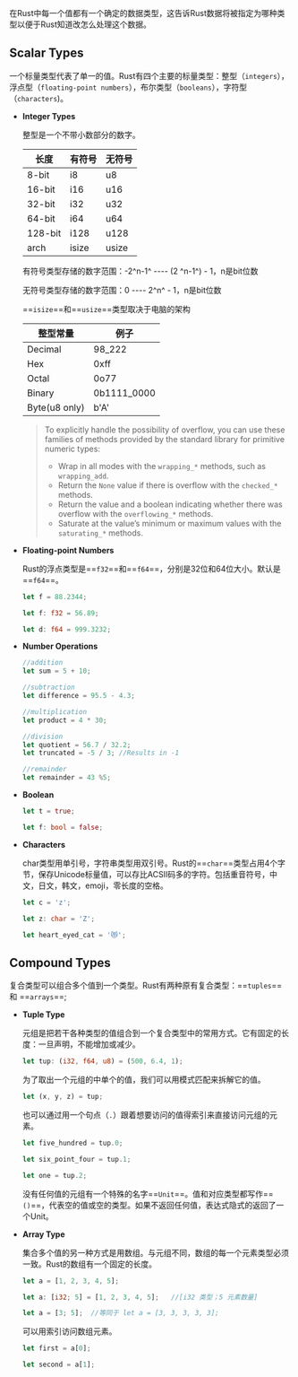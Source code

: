 在Rust中每一个值都有一个确定的数据类型，这告诉Rust数据将被指定为哪种类型以便于Rust知道改怎么处理这个数据。



## Scalar Types

一个标量类型代表了单一的值。Rust有四个主要的标量类型：整型（`integers`），浮点型（`floating-point numbers`），布尔类型（`booleans`），字符型（`characters`)。

- **Integer Types**

  整型是一个不带小数部分的数字。

  | 长度    | 有符号 | 无符号 |
  | ------- | ------ | ------ |
  | 8-bit   | i8     | u8     |
  | 16-bit  | i16    | u16    |
  | 32-bit  | i32    | u32    |
  | 64-bit  | i64    | u64    |
  | 128-bit | i128   | u128   |
  | arch    | isize  | usize  |

  有符号类型存储的数字范围：-2^n-1^ ---- (2 ^n-1^) - 1，n是bit位数

  无符号类型存储的数字范围：0 ---- 2^n^ - 1，n是bit位数

  ==`isize`==和==`usize`==类型取决于电脑的架构

  | 整型常量      | 例子        |
  | ------------- | ----------- |
  | Decimal       | 98_222      |
  | Hex           | 0xff        |
  | Octal         | 0o77        |
  | Binary        | 0b1111_0000 |
  | Byte(u8 only) | b'A'        |

  > To explicitly handle the possibility of overflow, you can use these families of methods provided by the standard library for primitive numeric types:
  >
  > - Wrap in all modes with the `wrapping_*` methods, such as `wrapping_add`.
  > - Return the `None` value if there is overflow with the `checked_*` methods.
  > - Return the value and a boolean indicating whether there was overflow with the `overflowing_*` methods.
  > - Saturate at the value’s minimum or maximum values with the `saturating_*` methods.

  

- **Floating-point Numbers**

  Rust的浮点类型是==`f32`==和==`f64`==，分别是32位和64位大小。默认是==`f64`==。

  ```Rust
  let f = 88.2344;
  
  let f: f32 = 56.89;
  
  let d: f64 = 999.3232;
  ```

  

- **Number Operations**

  ```Rust
  //addition
  let sum = 5 + 10;
  
  //subtraction
  let difference = 95.5 - 4.3;
  
  //multiplication
  let product = 4 * 30;
  
  //division
  let quotient = 56.7 / 32.2;
  let truncated = -5 / 3; //Results in -1
  
  //remainder
  let remainder = 43 %5;
  ```

  

- **Boolean**

  ```Rust
  let t = true;
  
  let f: bool = false;
  ```

  

- **Characters**

  char类型用单引号，字符串类型用双引号。Rust的==`char`==类型占用4个字节，保存Unicode标量值，可以存比ACSII码多的字符。包括重音符号，中文，日文，韩文，emoji，零长度的空格。

  ```Rust
  let c = 'z';
  
  let z: char = 'Z';
  
  let heart_eyed_cat = '😻';
  ```

## Compound Types

复合类型可以组合多个值到一个类型。Rust有两种原有复合类型：==`tuples`== 和 ==`arrays`==;

- **Tuple Type**

  元组是把若干各种类型的值组合到一个复合类型中的常用方式。它有固定的长度：一旦声明，不能增加或减少。

  ```Rust
  let tup: (i32, f64, u8) = (500, 6.4, 1);
  ```

  为了取出一个元组的中单个的值，我们可以用模式匹配来拆解它的值。

  ```Rust
  let (x, y, z) = tup;
  ```

  也可以通过用一个句点（`.`）跟着想要访问的值得索引来直接访问元组的元素。

  ```Rust
  let five_hundred = tup.0;
  
  let six_point_four = tup.1;
  
  let one = tup.2;
  ```

  没有任何值的元组有一个特殊的名字==`Unit`==。值和对应类型都写作==`()`==，代表空的值或空的类型。如果不返回任何值，表达式隐式的返回了一个Unit。

- **Array Type**

  集合多个值的另一种方式是用数组。与元组不同，数组的每一个元素类型必须一致。Rust的数组有一个固定的长度。

  ```Rust
  let a = [1, 2, 3, 4, 5];
  
  let a: [i32; 5] = [1, 2, 3, 4, 5];   //[i32 类型；5 元素数量]
  
  let a = [3; 5];  //等同于 let a = [3, 3, 3, 3, 3];
  
  
  ```

  可以用索引访问数组元素。

  ```Rust
  let first = a[0];
  
  let second = a[1];
  ```

  
